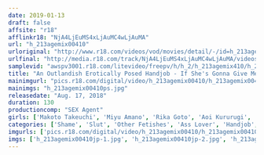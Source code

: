 ```yaml
---
date: 2019-01-13
draft: false
affsite: "r18"
afflinkr18: "NjA4LjEuMS4xLjAuMC4wLjAuMA"
url: "h_213agemix00410"
urloriginal: "http://www.r18.com/videos/vod/movies/detail/-/id=h_213agemix00410"
urlfinal: "http://media.r18.com/track/NjA4LjEuMS4xLjAuMC4wLjAuMA/videos/vod/movies/detail/-/id=h_213agemix00410"
samplevid: "awspv3001.r18.com/litevideo/freepv/h/h_2/h_213agemix410/h_213agemix410_dmb_w.mp4"
title: "An Outlandish Erotically Posed Handjob - If She's Gonna Give Me A Handjob In This Position, My Dick Circumference Is Getting 107% Bigger With Excitement -"
mainimgurl: "pics.r18.com/digital/video/h_213agemix00410/h_213agemix00410ps.jpg"
mainimgs: "h_213agemix00410ps.jpg"
releasedate: "Aug. 17, 2018"
duration: 130
productioncomp: "SEX Agent"
girls: ['Makoto Takeuchi', 'Miyu Amano', 'Rika Goto', 'Aoi Kururugi', 'Riko Kitagawa', 'Aoi Kuroki', 'Maina Yuri', 'Airi Nanase', 'Reimi Tanaka']
categories: ['Shame', 'Slut', 'Other Fetishes', 'Ass Lover', 'Handjob', 'Dirty Talk', 'Lotion', 'Hi-Def']
imgurls: ['pics.r18.com/digital/video/h_213agemix00410/h_213agemix00410jp-1.jpg', 'pics.r18.com/digital/video/h_213agemix00410/h_213agemix00410jp-2.jpg', 'pics.r18.com/digital/video/h_213agemix00410/h_213agemix00410jp-3.jpg', 'pics.r18.com/digital/video/h_213agemix00410/h_213agemix00410jp-4.jpg', 'pics.r18.com/digital/video/h_213agemix00410/h_213agemix00410jp-5.jpg', 'pics.r18.com/digital/video/h_213agemix00410/h_213agemix00410jp-6.jpg', 'pics.r18.com/digital/video/h_213agemix00410/h_213agemix00410jp-7.jpg', 'pics.r18.com/digital/video/h_213agemix00410/h_213agemix00410jp-8.jpg', 'pics.r18.com/digital/video/h_213agemix00410/h_213agemix00410jp-9.jpg', 'pics.r18.com/digital/video/h_213agemix00410/h_213agemix00410jp-10.jpg', 'pics.r18.com/digital/video/h_213agemix00410/h_213agemix00410jp-11.jpg', 'pics.r18.com/digital/video/h_213agemix00410/h_213agemix00410jp-12.jpg', 'pics.r18.com/digital/video/h_213agemix00410/h_213agemix00410jp-13.jpg', 'pics.r18.com/digital/video/h_213agemix00410/h_213agemix00410jp-14.jpg', 'pics.r18.com/digital/video/h_213agemix00410/h_213agemix00410jp-15.jpg', 'pics.r18.com/digital/video/h_213agemix00410/h_213agemix00410jp-16.jpg', 'pics.r18.com/digital/video/h_213agemix00410/h_213agemix00410jp-17.jpg', 'pics.r18.com/digital/video/h_213agemix00410/h_213agemix00410jp-18.jpg', 'pics.r18.com/digital/video/h_213agemix00410/h_213agemix00410jp-19.jpg', 'pics.r18.com/digital/video/h_213agemix00410/h_213agemix00410jp-20.jpg']
imgs: ['h_213agemix00410jp-1.jpg', 'h_213agemix00410jp-2.jpg', 'h_213agemix00410jp-3.jpg', 'h_213agemix00410jp-4.jpg', 'h_213agemix00410jp-5.jpg', 'h_213agemix00410jp-6.jpg', 'h_213agemix00410jp-7.jpg', 'h_213agemix00410jp-8.jpg', 'h_213agemix00410jp-9.jpg', 'h_213agemix00410jp-10.jpg', 'h_213agemix00410jp-11.jpg', 'h_213agemix00410jp-12.jpg', 'h_213agemix00410jp-13.jpg', 'h_213agemix00410jp-14.jpg', 'h_213agemix00410jp-15.jpg', 'h_213agemix00410jp-16.jpg', 'h_213agemix00410jp-17.jpg', 'h_213agemix00410jp-18.jpg', 'h_213agemix00410jp-19.jpg', 'h_213agemix00410jp-20.jpg']
---
```

